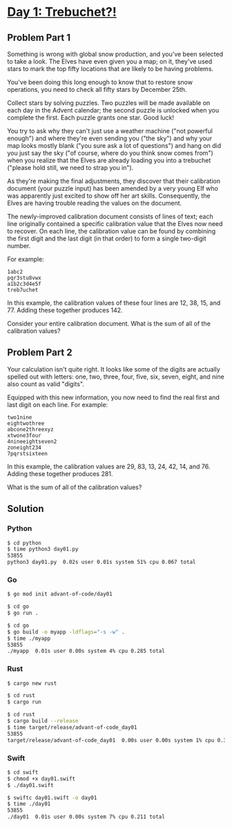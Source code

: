# [Day 1: Trebuchet?!](https://adventofcode.com/2023/day/1)

## Problem Part 1
Something is wrong with global snow production, and you've been selected to take a look. The Elves have even given you a map; on it, they've used stars to mark the top fifty locations that are likely to be having problems.

You've been doing this long enough to know that to restore snow operations, you need to check all fifty stars by December 25th.

Collect stars by solving puzzles. Two puzzles will be made available on each day in the Advent calendar; the second puzzle is unlocked when you complete the first. Each puzzle grants one star. Good luck!

You try to ask why they can't just use a weather machine ("not powerful enough") and where they're even sending you ("the sky") and why your map looks mostly blank ("you sure ask a lot of questions") and hang on did you just say the sky ("of course, where do you think snow comes from") when you realize that the Elves are already loading you into a trebuchet ("please hold still, we need to strap you in").

As they're making the final adjustments, they discover that their calibration document (your puzzle input) has been amended by a very young Elf who was apparently just excited to show off her art skills. Consequently, the Elves are having trouble reading the values on the document.

The newly-improved calibration document consists of lines of text; each line originally contained a specific calibration value that the Elves now need to recover. On each line, the calibration value can be found by combining the first digit and the last digit (in that order) to form a single two-digit number.

For example:
```
1abc2
pqr3stu8vwx
a1b2c3d4e5f
treb7uchet
```
In this example, the calibration values of these four lines are 12, 38, 15, and 77. Adding these together produces 142.

Consider your entire calibration document. What is the sum of all of the calibration values?

## Problem Part 2
Your calculation isn't quite right. It looks like some of the digits are actually spelled out with letters: one, two, three, four, five, six, seven, eight, and nine also count as valid "digits".

Equipped with this new information, you now need to find the real first and last digit on each line. For example:
```
two1nine
eightwothree
abcone2threexyz
xtwone3four
4nineeightseven2
zoneight234
7pqrstsixteen
``` 
In this example, the calibration values are 29, 83, 13, 24, 42, 14, and 76. Adding these together produces 281.

What is the sum of all of the calibration values?

## Solution

### Python
```bash
$ cd python
$ time python3 day01.py
53855
python3 day01.py  0.02s user 0.01s system 51% cpu 0.067 total
```

### Go
```bash
$ go mod init advant-of-code/day01

$ cd go
$ go run .

$ cd go 
$ go build -o myapp -ldflags="-s -w" .
$ time ./myapp
53855
./myapp  0.01s user 0.00s system 4% cpu 0.285 total
```

### Rust
```bash
$ cargo new rust

$ cd rust
$ cargo run

$ cd rust
$ cargo build --release
$ time target/release/advant-of-code_day01
53855
target/release/advant-of-code_day01  0.00s user 0.00s system 1% cpu 0.350 total
```

### Swift
```bash
$ cd swift
$ chmod +x day01.swift
$ ./day01.swift

$ swiftc day01.swift -o day01
$ time ./day01 
53855
./day01  0.01s user 0.00s system 7% cpu 0.211 total
```
